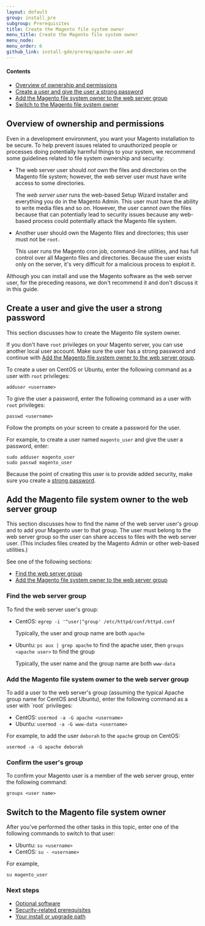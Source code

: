 ```yaml
---
layout: default
group: install_pre
subgroup: Prerequisites
title: Create the Magento file system owner
menu_title: Create the Magento file system owner
menu_node:
menu_order: 6
github_link: install-gde/prereq/apache-user.md
---
```


#### Contents
*	<a href="#install-update-depend-user-over">Overview of ownership and permissions</a>
*	<a href="#install-update-depend-user-create">Create a user and give the user a strong password</a>
*	<a href="#install-update-depend-user-group">Add the Magento file system owner to the web server group</a>
*	<a href="#install-update-depend-user-switch">Switch to the Magento file system owner</a>

<h2 id="install-update-depend-user-over">Overview of ownership and permissions</h2>
Even in a development environment, you want your Magento installation to be secure. To help prevent issues related to unauthorized people or processes doing potentially harmful things to your system, we recommend some guidelines related to file system ownership and security:

*	The web server user should *not* own the files and directories on the Magento file system; however, the web server user must have write access to some directories.

	The *web server user* runs the web-based Setup Wizard installer and everything you do in the Magento Admin. This user must have the ability to write media files and so on. However, the user cannot *own* the files because that can potentially lead to security issues because any web-based process could potentially attack the Magento file system.

*	Another user should own the Magento files and directories; this user must not be `root`.

	This user runs the Magento cron job, command-line utilities, and has full control over all Magento files and directories. Because the user exists only on the server, it's very difficult for a malicious process to exploit it.

<div class="bs-callout bs-callout-info" id="info">
<span class="glyphicon-class">
  <p>Although you can install and use the Magento software as the web server user, for the preceding reasons, we don't recommend it and don't discuss it in this guide.</p></span>
</div>

<h2 id="install-update-depend-user-create">Create a user and give the user a strong password</h2>
This section discusses how to create the Magento file system owner.

<div class="bs-callout bs-callout-warning">
    <p>If you don't have <code>root</code> privileges on your Magento server, you can use another local user account. Make sure the user has a strong password and continue with <a href="#install-update-depend-user-group">Add the Magento file system owner to the web server group</a>.</p>
</div>

To create a user on CentOS or Ubuntu, enter the following command as a user with `root` privileges:

	adduser <username>

To give the user a password, enter the following command as a user with `root` privileges:

	passwd <username>

Follow the prompts on your screen to create a password for the user.

For example, to create a user named `magento_user` and give the user a password, enter:

	sudo adduser magento_user
	sudo passwd magento_user

<div class="bs-callout bs-callout-warning">
    <p>Because the point of creating this user is to provide added security, make sure you create a <a href="https://en.wikipedia.org/wiki/Password_strength" target="_blank">strong password</a>.</p>
</div>

<h2 id="install-update-depend-user-group">Add the Magento file system owner to the web server group</h2>
This section discusses how to find the name of the web server user's group and to add your Magento user to that group. The user must belong to the web server group so the user can share access to files with the web server user. (This includes files created by the Magento Admin or other web-based utilities.)

See one of the following sections:

*	<a href="#install-update-depend-user-findgroup">Find the web server group</a>
*	<a href="#install-update-depend-user-add2group">Add the Magento file system owner to the web server group</a>

<h3 id="install-update-depend-user-findgroup">Find the web server group</h3>
To find the web server user's group:

*	CentOS: `egrep -i '^user|^group' /etc/httpd/conf/httpd.conf`

	Typically, the user and group name are both `apache`
*	Ubuntu: `ps aux | grep apache` to find the apache user, then `groups <apache user>` to find the group

	Typically, the user name and the group name are both `www-data`

<h3 id="install-update-depend-user-add2group">Add the Magento file system owner to the web server group</h3>
To add a user to the web server's group (assuming the typical Apache group name for CentOS and Ubuntu), enter the following command as a user with `root` privileges:

*	CentOS: `usermod -a -G apache <username>`
*	Ubuntu: `usermod -a -G www-data <username>`

For example, to add the user `deborah` to the `apache` group on CentOS:

	usermod -a -G apache deborah

<h3 id="install-update-depend-user-group-confirm">Confirm the user's group</h3>
To confirm your Magento user is a member of the web server group, enter the following command:

	groups <user name>

<h2 id="install-update-depend-user-switch">Switch to the Magento file system owner</h2>
After you've performed the other tasks in this topic, enter one of the following commands to switch to that user:

*	Ubuntu: `su <username>`
*	CentOS: `su - <username>`

For example,

	su magento_user

### Next steps
*	<a href="{{ site.gdeurl }}install-gde/prereq/optional.html">Optional software</a>
*	<a href="{{ site.gdeurl }}install-gde/prereq/security.html">Security-related prerequisites</a>
*	<a href="{{ site.gdeurl }}install-gde/install/pre-install.html">Your install or upgrade path</a>